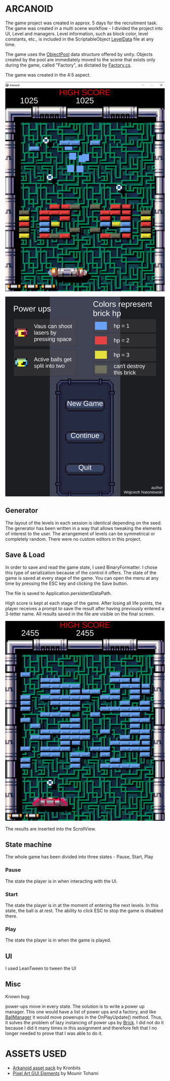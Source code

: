 # ARCANOID

The game project was created in approx. 5 days for the recruitment task. The game was created in a multi scene workflow - I divided the project into UI, Level and managers.
Level information, such as block color, level constants, etc., is included in the ScriptableObject [LevelData](Assets/Natoniewski_Arkanoid/Scripts/GameLevel/LevelData.cs) file at any time.

The game uses the [ObjectPool](https://docs.unity3d.com/ScriptReference/Pool.ObjectPool_1.html) data structure offered by unity. Objects created by the pool are immediately moved to the scene that exists only during the game, called "Factory", as dictated by [Factory.cs](Assets/Natoniewski_Arkanoid/Scripts/PersistantGame/Factory.cs).

The game was created in the 4:5 aspect.

![](Images/Gra.png)

![](Images/Gameplay.gif)

## Generator

The layout of the levels in each session is identical depending on the seed. The generator has been written in a way that allows tweaking the elements of interest to the user.
The arrangement of levels can be symmetrical or completely random. There were no custom editors in this project.

## Save & Load

In order to save and read the game state, I used BinaryFormatter. I chose this type of serialization because of the control it offers.
The state of the game is saved at every stage of the game. You can open the menu at any time by pressing the ESC key and clicking the Save button.

The file is saved to Application.persistentDataPath.

High score is kept at each stage of the game. After losing all life points, the player receives a prompt to save the result after having previously entered a 3-letter name.
All results saved in the file are visible on the final screen.

![](Images/SaveLoad.gif)

The results are inserted into the ScrollView.

## State machine

The whole game has been divided into three states - Pause, Start, Play

### Pause

The state the player is in when interacting with the UI.

### Start

The state the player is in at the moment of entering the next levels. In this state, the ball is at rest.
The ability to click ESC to stop the game is disabled there.

### Play

The state the player is in when the game is played.

## UI

I used LeanTween to tween the UI

## Misc

Known bug:

power-ups move in every state. The solution is to write a power up manager. This one would have a list of power ups and a factory, and like [BallManager](Assets/Natoniewski_Arkanoid/Scripts/PersistantGame/BallManager.cs) it would move powerups in the OnPlayUpdate() method. Thus, it solves the problem of lazy instancing of power ups by [Brick](Assets/Natoniewski_Arkanoid/Scripts/GameLevel/Bricks/Brick.cs). I did not do it because I did it many times in this assignment and therefore felt that I no longer needed to prove that I was able to do it.

# ASSETS USED

- [Arkanoid asset pack](https://kronbits.itch.io/matriax-free-assets) by Kronbits
- [Pixel Art GUI Elements](https://mounirtohami.itch.io/pixel-art-gui-elements) by Mounir Tohami
